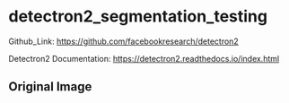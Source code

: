 # detectron2_segmentation_testing

Github_Link: https://github.com/facebookresearch/detectron2

Detectron2 Documentation: https://detectron2.readthedocs.io/index.html

<h2><b>Original Image</b></h2>
